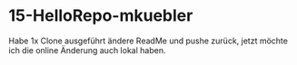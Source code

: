 # 15-HelloRepo-mkuebler



Habe 1x Clone ausgeführt ändere ReadMe und pushe zurück, jetzt möchte ich die online Änderung auch lokal haben.

